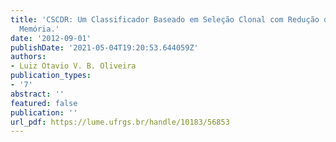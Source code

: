 ```yaml
---
title: 'CSCDR: Um Classificador Baseado em Seleção Clonal com Redução de Células de
  Memória.'
date: '2012-09-01'
publishDate: '2021-05-04T19:20:53.644059Z'
authors:
- Luiz Otavio V. B. Oliveira
publication_types:
- '7'
abstract: ''
featured: false
publication: ''
url_pdf: https://lume.ufrgs.br/handle/10183/56853
---
```


